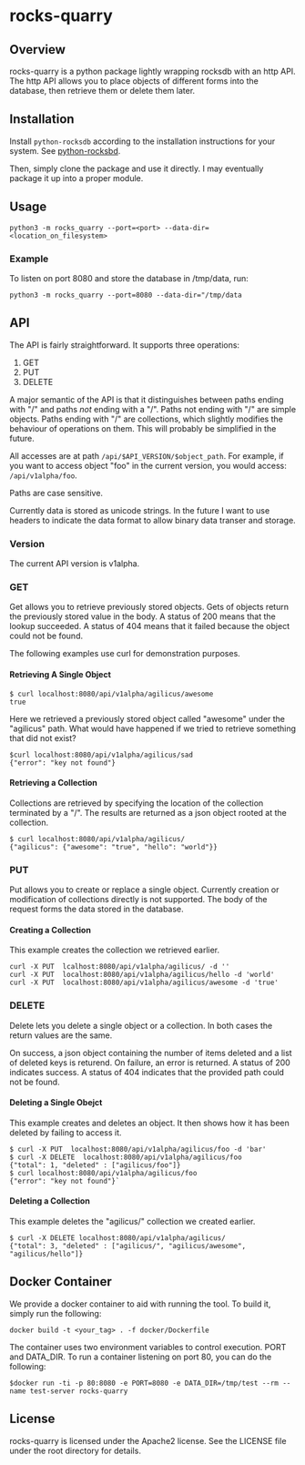 # rocks-quarry

## Overview

rocks-quarry is a python package lightly wrapping rocksdb with an http API. The http API allows
you to place objects of different forms into the database, then retrieve them or delete them
later.

## Installation

Install `python-rocksdb` according to the installation instructions for your system.
See [python-rocksbd](https://python-rocksdb.readthedocs.io).

Then, simply clone the package and use it directly. I may eventually package it up into a proper
module.

## Usage

`python3 -m rocks_quarry --port=<port> --data-dir=<location_on_filesystem>`

### Example

To listen on port 8080 and store the database in /tmp/data, run:

`python3 -m rocks_quarry --port=8080 --data-dir="/tmp/data`

## API

The API is fairly straightforward. It supports three operations:

1. GET
2. PUT
3. DELETE

A major semantic of the API is that it distinguishes between paths ending with "/" and paths *not* ending with
a "/". Paths not ending with "/" are simple objects. Paths ending with "/" are collections, which slightly modifies the behaviour of operations on them. This will probably be simplified in the future.

All accesses are at path `/api/$API_VERSION/$object_path`. For example, if you want to access object "foo" in
the current version, you would access: `/api/v1alpha/foo`.

Paths are case sensitive.

Currently data is stored as unicode strings. In the future I want to use headers to indicate the data format to
allow binary data transer and storage.

### Version

The current API version is v1alpha.

### GET

Get allows you to retrieve previously stored objects. Gets of objects return the previously stored value in the body. A status of 200 means that the lookup succeeded. A status of 404 means that it failed because the object could not be found.

The following examples use curl for demonstration purposes.

#### Retrieving A Single Object

```text
$ curl localhost:8080/api/v1alpha/agilicus/awesome
true
```

Here we retrieved a previously stored object called "awesome" under the "agilicus" path. What would have happened
if we tried to retrieve something that did not exist?

```test
$curl localhost:8080/api/v1alpha/agilicus/sad
{"error": "key not found"}
```

#### Retrieving a Collection

Collections are retrieved by specifying the location of the collection terminated by a "/". The results
are returned as a json object rooted at the collection.

```text
$ curl localhost:8080/api/v1alpha/agilicus/
{"agilicus": {"awesome": "true", "hello": "world"}}
```

### PUT

Put allows you to create or replace a single object. Currently creation or modification of collections directly is not supported. The body of the request forms the data stored in the database.

#### Creating a Collection

This example creates the collection we retrieved earlier.

```text
curl -X PUT  lcalhost:8080/api/v1alpha/agilicus/ -d ''
curl -X PUT  localhost:8080/api/v1alpha/agilicus/hello -d 'world'
curl -X PUT  localhost:8080/api/v1alpha/agilicus/awesome -d 'true'
```

### DELETE

Delete lets you delete a single object or a collection. In both cases the return values are the same.

On success, a json object containing the number of items deleted and a list of deleted keys is returend.
On failure, an error is returned. A status of 200 indicates success. A status of 404 indicates that the
provided path could not be found.

#### Deleting a Single Obejct

This example creates and deletes an object. It then shows how it has been deleted by failing to access
it.

```text
$ curl -X PUT  localhost:8080/api/v1alpha/agilicus/foo -d 'bar'
$ curl -X DELETE  localhost:8080/api/v1alpha/agilicus/foo
{"total": 1, "deleted" : ["agilicus/foo"]}
$ curl localhost:8080/api/v1alpha/agilicus/foo
{"error": "key not found"}`
```

#### Deleting a Collection

This example deletes the "agilicus/" collection we created earlier.

```text
$ curl -X DELETE localhost:8080/api/v1alpha/agilicus/
{"total": 3, "deleted" : ["agilicus/", "agilicus/awesome", "agilicus/hello"]}
```

## Docker Container

We provide a docker container to aid with running the tool. To build it, simply run the following:

`docker build -t <your_tag> . -f docker/Dockerfile`

The container uses two environment variables to control execution. PORT and DATA_DIR. To run a container
listening on port 80, you can do the following:

```text
$docker run -ti -p 80:8080 -e PORT=8080 -e DATA_DIR=/tmp/test --rm --name test-server rocks-quarry
```

## License

rocks-quarry is licensed under the Apache2 license. See the LICENSE file under
the root directory for details.
